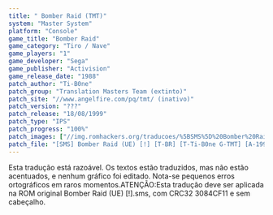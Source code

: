 ```yaml
---
title: " Bomber Raid (TMT)"
system: "Master System"
platform: "Console"
game_title: "Bomber Raid"
game_category: "Tiro / Nave"
game_players: "1"
game_developer: "Sega"
game_publisher: "Activision"
game_release_date: "1988"
patch_author: "Ti-B0ne"
patch_group: "Translation Masters Team (extinto)"
patch_site: "//www.angelfire.com/pq/tmt/ (inativo)"
patch_version: "???"
patch_release: "18/08/1999"
patch_type: "IPS"
patch_progress: "100%"
patch_images: ["//img.romhackers.org/traducoes/%5BSMS%5D%20Bomber%20Raid%20-%20TMT%20-%201.png","//img.romhackers.org/traducoes/%5BSMS%5D%20Bomber%20Raid%20-%20TMT%20-%202.png","//img.romhackers.org/traducoes/%5BSMS%5D%20Bomber%20Raid%20-%20TMT%20-%203.png"]
patch_file: "[SMS] Bomber Raid (UE) [!] [T-BR] [T-Ti-B0ne G-TMT] [A-1999].zip"
---
```

Esta tradução está razoável. Os textos estão traduzidos, mas não estão acentuados, e nenhum gráfico foi editado. Nota-se pequenos erros ortográficos em raros momentos.ATENÇÃO:Esta tradução deve ser aplicada na ROM original Bomber Raid (UE) [!].sms, com CRC32 3084CF11 e sem cabeçalho.